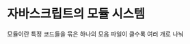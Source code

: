 # 자바스크립트의 모듈 시스템

모듈이란 특정 코드들을 묶은 하나의 모음
파일이 클수록 여러 개로 나눠 <script>로 불러올 수 있다

1. ESM: export, import 키워드 사용
2. CommonJS: Node.js에서 사용하며 module.exports와 require 키워드

# 배포

-   배포 시 자바스크립트의 빌드는 이 static 파일들을 중복제거하고 합쳐 효율적으로 서빙(번들링)

-   Node.js 설치했기 때문에 터미널에서 테스트 cd 10하고 node main.js
    자동화나 백엔드 개발도 Node로

## Webpack

-   브라우저에서 테스트하면 에러나므로 Webpack 사용 빌드
-   이 폴더도 하나의 프로그램이므로 먼저 터미널에 npm init쳐서 packge.json 정의해주고
    npm install webpack webpack-cli --save-dev 설치하여 webpack환경 만든다

-   src폴더 만들어 관리

-   webpack 실행 전 config파일 만들고 npx webpack
    app.js보면 빌드되고 압축되어있다

-   빌드된 파일은 굳이 버전관리할 필요가 없기 때문에 .gitignore
    자바의 클래스파일처럼
    package.json도 devDependencies, dependencies(프로덕션용) 잘 나눠야
    npm install -p옵션 주면 devDependencies들은 설치 안한다

-   수정사항 있다면 다시 npx webpack해야하므로 자동화
    package.json의 "scripts"에 "build"부분 추가 "build": "echo '1'"하고
    npm run build하면 확인 가능
    따라서 "build": "webpack"해주면 된다.
    npx webpack --watch하면 실행 끝나지 않고 수정 일어나면 자동빌드

## webpack-dev-server

-   webpack-dev-server라는 플러그인 serve대신 이용
-   npm install --save-dev webpack-dev-server설치 후
    webpack.config에
    devServer: {
    contentBase: './dist',
    }, 추가
    package.json의 "script"에
    "start": "webpack-dev-server --open", 추가해서 npm start치면 브라우저 바로 띄우기
    자동 watching

## HtmlWebpackPlugin

-   dist에 index.html 옮겨 production환경이랑 비슷했으면 좋겠어
    npm install --save-dev html-webpack-plugin설치하고 webpack.config 수정

-   webpack-dev-server는 메모리로만 관리하기 때문에 빌드 전에는 dist 폴더에 실제로 보이지 않는다
    npm run build하면 그제서야 dist폴더에 app.js과 index.html 생긴다

-   serve dist하면 빌드된 환경 확인 가능

-   다른 사람이 git clone한 뒤 해당 폴더에서 npm install하면 추가했던것들 자동으로 다운로드되게 된다.
    빌드, 배포 등 README.md로 전달하면 되는 것
